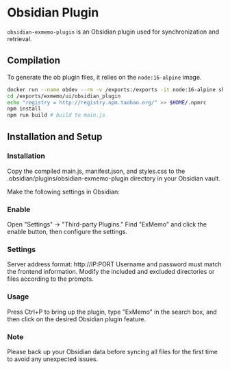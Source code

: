 # Obsidian Plugin

`obsidian-exmemo-plugin` is an Obsidian plugin used for synchronization and retrieval.

## Compilation

To generate the ob plugin files, it relies on the `node:16-alpine` image.

```bash
docker run --name obdev --rm -v /exports:/exports -it node:16-alpine sh
cd /exports/exmemo/ui/obsidian_plugin
echo "registry = http://registry.npm.taobao.org/" >> $HOME/.npmrc
npm install
npm run build # build to main.js
```

## Installation and Setup

### Installation

Copy the compiled main.js, manifest.json, and styles.css to the .obsidian/plugins/obsidian-exmemo-plugin directory in your Obsidian vault.

Make the following settings in Obsidian:

### Enable

Open "Settings" -> "Third-party Plugins."
Find "ExMemo" and click the enable button, then configure the settings.

### Settings

Server address format: http://IP:PORT
Username and password must match the frontend information.
Modify the included and excluded directories or files according to the prompts.

### Usage

Press Ctrl+P to bring up the plugin, type "ExMemo" in the search box, and then click on the desired Obsidian plugin feature.

### Note
Please back up your Obsidian data before syncing all files for the first time to avoid any unexpected issues.
